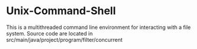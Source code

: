# Unix-Command-Shell

This is a multithreaded command line environment for interacting with a file system. Source code are located in src/main/java/project/program/filter/concurrent
